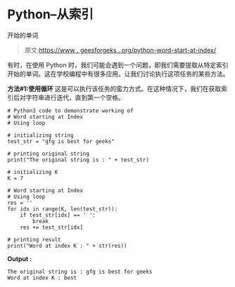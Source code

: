 # Python–从索引

开始的单词

> 原文:[https://www . geesforgeks . org/python-word-start-at-index/](https://www.geeksforgeeks.org/python-word-starting-at-index/)

有时，在使用 Python 时，我们可能会遇到一个问题，即我们需要提取从特定索引开始的单词。这在学校编程中有很多应用。让我们讨论执行这项任务的某些方法。

**方法#1:使用循环**
这是可以执行该任务的蛮力方式。在这种情况下，我们在获取索引后对字符串进行迭代，直到第一个空格。

```
# Python3 code to demonstrate working of 
# Word starting at Index
# Using loop

# initializing string
test_str = "gfg is best for geeks"

# printing original string
print("The original string is : " + test_str)

# initializing K 
K = 7

# Word starting at Index
# Using loop
res = ''
for idx in range(K, len(test_str)):
    if test_str[idx] == ' ':
        break
    res += test_str[idx]

# printing result 
print("Word at index K : " + str(res)) 
```

**Output :**

```
The original string is : gfg is best for geeks
Word at index K : best

```
